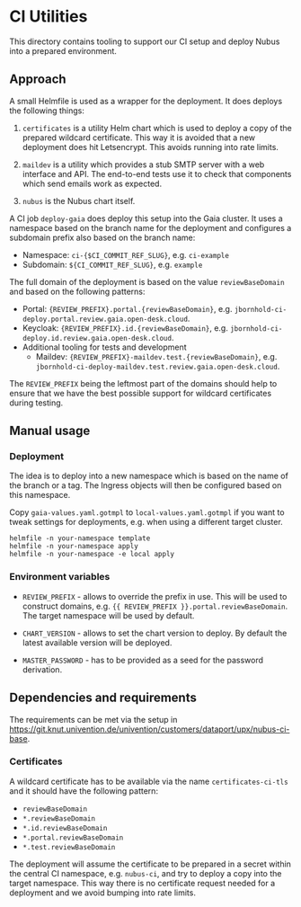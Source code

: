 # CI Utilities

This directory contains tooling to support our CI setup and deploy Nubus into a
prepared environment.


## Approach

A small Helmfile is used as a wrapper for the deployment. It does deploys the
following things:

1. `certificates` is a utility Helm chart which is used to deploy a copy of the
   prepared wildcard certificate. This way it is avoided that a new deployment
   does hit Letsencrypt. This avoids running into rate limits.

2. `maildev` is a utility which provides a stub SMTP server with a web interface
   and API. The end-to-end tests use it to check that components which send
   emails work as expected.

3. `nubus` is the Nubus chart itself.

A CI job `deploy-gaia` does deploy this setup into the Gaia cluster. It uses a
namespace based on the branch name for the deployment and configures a subdomain
prefix also based on the branch name:

- Namespace: `ci-{$CI_COMMIT_REF_SLUG}`, e.g. `ci-example`
- Subdomain: `${CI_COMMIT_REF_SLUG}`, e.g. `example`

The full domain of the deployment is based on the value `reviewBaseDomain` and
based on the following patterns:

- Portal: `{REVIEW_PREFIX}.portal.{reviewBaseDomain}`, e.g.
  `jbornhold-ci-deploy.portal.review.gaia.open-desk.cloud`.
- Keycloak: `{REVIEW_PREFIX}.id.{reviewBaseDomain}`, e.g.
  `jbornhold-ci-deploy.id.review.gaia.open-desk.cloud`.
- Additional tooling for tests and development
  - Maildev: `{REVIEW_PREFIX}-maildev.test.{reviewBaseDomain}`, e.g.
    `jbornhold-ci-deploy-maildev.test.review.gaia.open-desk.cloud`.

The `REVIEW_PREFIX` being the leftmost part of the domains should help to ensure
that we have the best possible support for wildcard certificates during testing.


## Manual usage

### Deployment

The idea is to deploy into a new namespace which is based on the name of the
branch or a tag. The Ingress objects will then be configured based on this
namespace.

Copy `gaia-values.yaml.gotmpl` to `local-values.yaml.gotmpl` if you want to
tweak settings for deployments, e.g. when using a different target cluster.

```
helmfile -n your-namespace template
helmfile -n your-namespace apply
helmfile -n your-namespace -e local apply
```

### Environment variables

- `REVIEW_PREFIX` - allows to override the prefix in use. This will be used to
  construct domains, e.g. `{{ REVIEW_PREFIX }}.portal.reviewBaseDomain`. The
  target namespace will be used by default.

- `CHART_VERSION` - allows to set the chart version to deploy. By default the
  latest available version will be deployed.

- `MASTER_PASSWORD` - has to be provided as a seed for the password derivation.


## Dependencies and requirements

The requirements can be met via the setup in
<https://git.knut.univention.de/univention/customers/dataport/upx/nubus-ci-base>.


### Certificates

A wildcard certificate has to be available via the name `certificates-ci-tls`
and it should have the following pattern:

- `reviewBaseDomain`
- `*.reviewBaseDomain`
- `*.id.reviewBaseDomain`
- `*.portal.reviewBaseDomain`
- `*.test.reviewBaseDomain`

The deployment will assume the certificate to be prepared in a secret within the
central CI namespace, e.g. `nubus-ci`, and try to deploy a copy into the target
namespace. This way there is no certificate request needed for a deployment and
we avoid bumping into rate limits.
